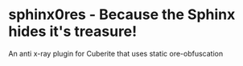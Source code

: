 sphinx0res - Because the Sphinx hides it's treasure!
==========

An anti x-ray plugin for Cuberite that uses static ore-obfuscation
